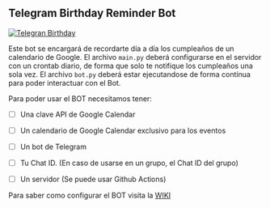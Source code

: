 ## Telegram Birthday Reminder Bot

[![Telegran Birthday](https://github.com/adrianpaniagualeon/telegram-birthday-reminder-bot/actions/workflows/action.yaml/badge.svg)](https://github.com/adrianpaniagualeon/telegram-birthday-reminder-bot/actions/workflows/action.yaml)

Este bot se encargará de recordarte día a día los cumpleaños de un calendario de Google. El archivo `main.py` deberá configurarse en el servidor con un crontab diario, de forma que solo te notifique los cumpleaños una sola vez.
El archivo `bot.py` deberá estar ejecutandose de forma contínua para poder interactuar con el Bot.

Para poder usar el BOT necesitamos tener:
- [ ] Una clave API de Google Calendar
- [ ] Un calendario de Google Calendar exclusivo para los eventos
- [ ] Un bot de Telegram
- [ ] Tu Chat ID. (En caso de usarse en un grupo, el Chat ID del grupo)
- [ ] Un servidor (Se puede usar Github Actions)


Para saber como configurar el BOT visita la [WIKI](https://github.com/adrianpaniagualeon/telegram-birthday-reminder-bot/wiki)

